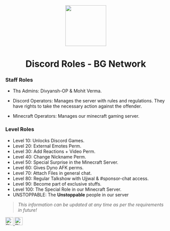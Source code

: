 
<div align="center">
    <img src="https://i.imgur.com/p9kh4Pc.png" width="128px" style="max-width:100%;">
    <h1>Discord Roles - BG Network</h1>
</div>

<h3>Staff Roles</h3>

- Ths Admins: Divyansh-OP & Mohit Verma. 

<!--- Management: Looks after all core activities related to Ujjwal and team his team.--->

- Discord Operators: Manages the server with rules and regulations. They have rights to take the necessary action against the offender.

- Minecraft Operators: Manages our minecraft gaming server.

<!---<h3>Special Roles</h3>

- Discord Employees: Ones who work at [Discord](https://discord.com).

- Content Creator: Creators with 100k+ subscribers/followers.

- Honourable Guest: Recognized members of the community or special guest of the server.

- Nitro Booster: The one who blesses this server by [boosting](https://support.discord.com/hc/en-us/articles/360028038352-Server-Boosting-).

- YouTube Sponsor: Channel member of live channel i.e. [Ujjwal](https://www.youtube.com/channel/UCl_vAxZpvbO-PFXdDu7EdHw). [Click here to join sponsor gang today](https://www.youtube.com/channel/UCl_vAxZpvbO-PFXdDu7EdHw/join)!

- Contributor: Ones who sponsor the server financially under certain circumstances(terms & conditions applied).

- Developer: Creator of bots which are being used in this server.

- Designer: Ones who regularly does gfx or vfx work for Team Ujjwal.

- Artist: Talented musicians present in the --->

<h3>Level Roles</h3>

- Level 10: Unlocks Discord Games.
- Level 20: External Emotes Perm.
- Level 30: Add Reactions + Video Perm.
- Level 40: Change Nickname Perm.
- Level 50: Special Surprise in the Minecraft Server.
- Level 60: Gives Dyno AFK perms.
- Level 70: Attach Files in general chat.
- Level 80: Regular Talkshow with Ujjwal & #sponsor-chat access.
- Level 90: Become part of exclusive stuffs.
- Level 100: The Special Role in our Minecraft Server.
- UNSTOPPABLE: The **Unstoppable** people in our server

> *This information can be updated at any time as per the requirements in future!*
 <a href="https://www.instagram.com/__its__divyansh__">
    <img alt="Divyansh Sharma's Instagram" width="25px" src="https://raw.githubusercontent.com/Divyansh-OP/Divyansh-OP/master/assets/instagram.svg">
    </a>
    <a href="#">
    <img alt="Divyansh Sharma's Discord", width="25px" src="https://raw.githubusercontent.com/Divyansh-OP/Divyansh-OP/master/assets/discord.svg">
    </a>

